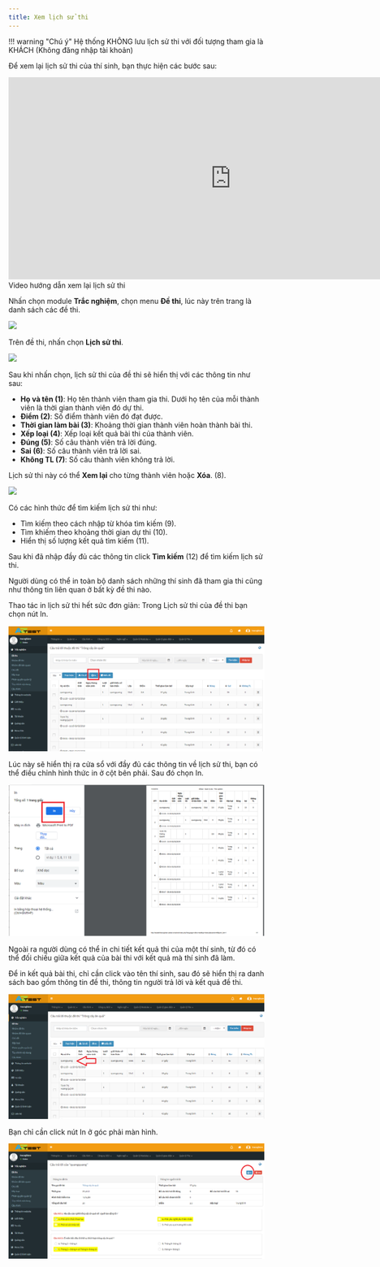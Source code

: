 ```yaml
---
title: Xem lịch sử thi
---
```


!!! warning "Chú ý"
	Hệ thống KHÔNG lưu lịch sử thi với đối tượng tham gia là KHÁCH (Không đăng nhập tài khoản)
	
Để xem lại lịch sử thi của thí sinh, bạn thực hiện các bước sau: 

<div class="video-container">
	<iframe width="875" height="398" src="https://www.youtube.com/embed/CRPagW3yKOo" 	frameborder="0" allow="accelerometer; autoplay; encrypted-media; gyroscope; picture-in-picture" allowfullscreen></iframe>
</div> 
<div class="text-center text-italic">Video hướng dẫn xem lại lịch sử thi</div>

Nhấn chọn module **Trắc nghiệm**, chọn menu **Đề thi**, lúc này trên trang là danh sách các đề thi.

![](../images/test/lich-su-thi-3.png) 

Trên đề thi, nhấn chọn **Lịch sử thi**.

![](../images/test/lich-su-thi-1.png) 

Sau khi nhấn chọn, lịch sử thi của đề thi sẽ hiển thị với các thông tin như sau:

- **Họ và tên (1)**: Họ tên thành viên tham gia thi. Dưới họ tên của mỗi thành viên là thời gian thành viên đó dự thi.
- **Điểm (2)**: Số điểm thành viên đó đạt được.
- **Thời gian làm bài (3)**: Khoảng thời gian thành viên hoàn thành bài thi.
- **Xếp loại (4)**: Xếp loại kết quả bài thi của thành viên.
- **Đúng (5)**: Số câu thành viên trả lời đúng.
- **Sai (6)**: Số câu thành viên trả lời sai.
- **Không TL (7)**: Số câu thành viên không trả lời.

Lịch sử thi này có thể **Xem lại** cho từng thành viên hoặc **Xóa**. (8).

![](../images/test/lich-su-thi-2.png)

Có các hình thức để tìm kiếm lịch sử thi như: 

- Tìm kiếm theo cách nhập từ khóa tìm kiếm (9).
- Tìm khiếm theo khoảng thời gian dự thi (10).
- Hiển thị số lượng kết quả tìm kiếm (11). 

Sau khi đã nhập đầy đủ các thông tin click **Tìm kiếm** (12) để tìm kiếm lịch sử thi. 

Người dùng có thể in toàn bộ danh sách những thí sinh đã tham gia thi cũng như thông tin liên quan ở bất kỳ đề thi nào.

Thao tác in lịch sử thi hết sức đơn giản: Trong Lịch sử thi của đề thi bạn chọn nút In.

![](../images/test/tinh-nang-moi-2.png)

Lúc này sẽ hiển thị ra cửa sổ với đầy đủ các thông tin về lịch sử thi, bạn có thể điều chỉnh hình thức in ở cột bên phải. Sau đó chọn In.

![](../images/test/tinh-nang-moi-3.png)

Ngoài ra người dùng có thể in chi tiết kết quả thi của một thí sinh, từ đó có thể đối chiếu giữa kết quả của bài thi với kết quả mà thí sinh đã làm.

Để in kết quả bài thi, chỉ cần click vào tên thí sinh, sau đó sẽ hiển thị ra danh sách bao gồm thông tin đề thi, thông tin người trả lời và kết quả đề thi.

![](../images/test/tinh-nang-moi-4.png)

Bạn chỉ cần click nút In ở góc phải màn hình.

![](../images/test/tinh-nang-moi-5.png)
